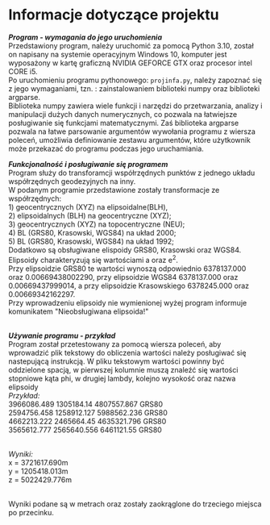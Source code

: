 # Informacje dotyczące projektu 

***Program - wymagania do jego uruchomienia***
<br> Przedstawiony program, należy uruchomić za pomocą Python 3.10, został on napisany na systemie operacyjnym Windows 10,
komputer jest wyposażony w kartę graficzną NVIDIA GEFORCE GTX oraz procesor intel CORE i5. 
<br> Po uruchomieniu programu pythonowego: ```projinfa.py```, należy zapoznać się z jego wymaganiami, tzn. : zainstalowaniem biblioteki numpy oraz biblioteki argparse. 
<br>Biblioteka numpy zawiera wiele funkcji i narzędzi do przetwarzania,
analizy i manipulacji dużych danych numerycznych, co pozwala na łatwiejsze posługiwanie się funkcjami matematycznymi. 
Zaś biblioteka argparse pozwala na łatwe parsowanie argumentów wywołania programu z wiersza poleceń, 
umożliwia definiowanie zestawu argumentów, które użytkownik może przekazać do programu podczas jego uruchamiania.  

***Funkcjonalność i posługiwanie się programem*** 
<br>Program służy do transforamcji współrzędnych punktów z jednego układu współrzędnych geodezyjnych na inny. 
<br>W podanym programie przedstawione zostały transformacje ze współrzędnych:
<br> 1) geocentrycznych (XYZ) na elipsoidalne(BLH),
<br> 2) elipsoidalnych (BLH) na geocentryczne (XYZ); 
<br> 3) geocentrycznych (XYZ) na topocentryczne (NEU); 
<br> 4) BL (GRS80, Krasowski, WGS84) na układ 2000;
<br> 5) BL (GRS80, Krasowski, WGS84) na układ 1992; 
<br> Dodatkowo są obsługiwane elispoidy GRS80, Krasowski oraz WGS84.
<br> Elipsoidy charakteryzują się wartościami a oraz e<sup>2</sup>.
<br> Przy elipsoidzie GRS80 te wartości wynoszą odpowiednio 6378137.000 oraz 0.00669438002290, przy elipsoidzie WGS84
6378137.000 oraz  0.00669437999014, a przy elipsoidzie Krasowskiego 6378245.000 oraz 0.00669342162297.
<br> Przy wprowadzeniu elipsoidy nie wymienionej wyżej program informuje komunikatem "Nieobsługiwana elipsoida!"


<br> ***Używanie programu - przykład***
<br> Program został przetestowany za pomocą wiersza poleceń, aby wprowadzić plik tekstowy do obliczenia wartości
należy posługiwać się nastepującą instrukcją. W pliku tekstowym wartości powinny być oddzielone spacją, w pierwszej 
kolumnie muszą znaleźć się wartości stopniowe kąta phi, w drugiej lambdy, kolejno wysokość oraz nazwa elipsoidy
<br>*Przykład:* 
<br>3966086.489 1305184.14 4807557.867 GRS80
<br>2594756.458 1258912.127 5988562.236 GRS80
<br>4662213.222 2465664.45 4635321.796 GRS80
<br>3565612.777 2565640.556 6461121.55 GRS80

<br>*Wyniki:* 
<br> x = 3721617.690m
<br> y = 1205418.013m
<br> z = 5022429.776m

<br> Wyniki podane są w metrach oraz zostały zaokrąglone do trzeciego miejsca po przecinku. 